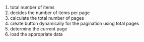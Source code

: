<!-- pagination -->

1. total number of items
2. decides the number of items per page
3. calculate the total number of pages
4. create button dynamically for the pagination using total pages
5. determine the current page
6. load the appropriate data
